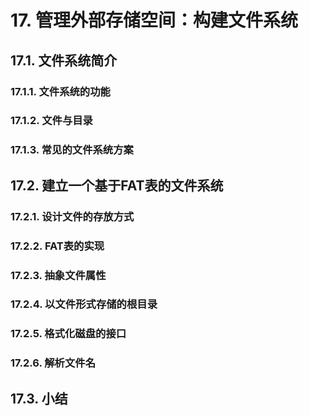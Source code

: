 # 17. 管理外部存储空间：构建文件系统
## 17.1. 文件系统简介
### 17.1.1. 文件系统的功能
### 17.1.2. 文件与目录
### 17.1.3. 常见的文件系统方案
## 17.2. 建立一个基于FAT表的文件系统
### 17.2.1. 设计文件的存放方式
### 17.2.2. FAT表的实现
### 17.2.3. 抽象文件属性
### 17.2.4. 以文件形式存储的根目录
### 17.2.5. 格式化磁盘的接口
### 17.2.6. 解析文件名
## 17.3. 小结
 
